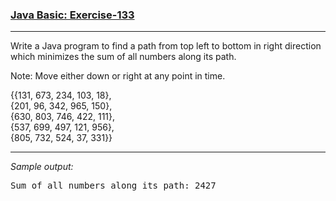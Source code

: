 ### [Java Basic: Exercise-133](https://www.w3resource.com/java-exercises/basic/java-basic-exercise-133.php)

***
<p>Write a Java program to find a path from top left to bottom in right direction which minimizes the sum of all numbers along its path.</p>
Note: Move either down or right at any point in time.

{{131, 673, 234, 103, 18},  
{201, 96, 342, 965, 150},  
{630, 803, 746, 422, 111},  
{537, 699, 497, 121, 956},  
{805, 732, 524, 37, 331}}
***
_Sample output:_
<pre class="output">Sum of all numbers along its path: 2427
</pre>